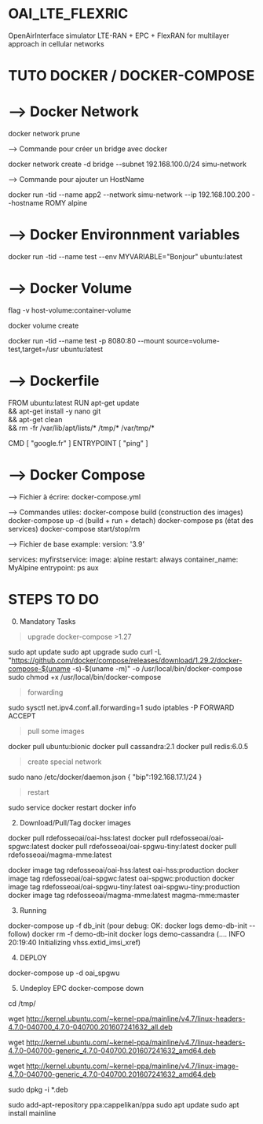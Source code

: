 # OAI_LTE_FLEXRIC
OpenAirInterface simulator LTE-RAN + EPC + FlexRAN for multilayer approach in cellular networks


# TUTO DOCKER / DOCKER-COMPOSE

# --> Docker Network 
docker network prune 

--> Commande pour créer un bridge avec docker

docker network create -d bridge --subnet 192.168.100.0/24 simu-network 

--> Commande pour ajouter un HostName

docker run -tid --name app2 --network simu-network --ip 192.168.100.200 --hostname ROMY alpine

# --> Docker Environnment variables
docker run -tid --name test --env MYVARIABLE="Bonjour" ubuntu:latest

# --> Docker Volume
flag -v host-volume:container-volume

docker volume create

docker run -tid --name test -p 8080:80 --mount source=volume-test,target=/usr ubuntu:latest

# --> Dockerfile

FROM ubuntu:latest
RUN apt-get update \
    && apt-get install -y nano git \
    && apt-get clean \
    && rm -fr /var/lib/apt/lists/* /tmp/* /var/tmp/*

CMD [ "google.fr" ]
ENTRYPOINT [ "ping" ]

# --> Docker Compose 

--> Fichier à écrire:
docker-compose.yml

--> Commandes utiles: 
docker-compose build (construction des images)
docker-compose up -d (build + run + detach)
docker-compose ps (état des services)
docker-compose start/stop/rm

--> Fichier de base example: 
version: '3.9'

services: 
    myfirstservice: 
        image: alpine
        restart: always
        container_name: MyAlpine
        entrypoint: ps aux



# STEPS TO DO 

0. Mandatory Tasks 
    
> upgrade docker-compose >1.27

sudo apt update
sudo apt upgrade
sudo curl -L "https://github.com/docker/compose/releases/download/1.29.2/docker-compose-$(uname -s)-$(uname -m)" -o /usr/local/bin/docker-compose
sudo chmod +x /usr/local/bin/docker-compose

> forwarding

sudo sysctl net.ipv4.conf.all.forwarding=1
sudo iptables -P FORWARD ACCEPT

> pull some images

docker pull ubuntu:bionic
docker pull cassandra:2.1
docker pull redis:6.0.5

> create special network

sudo nano /etc/docker/daemon.json
{
    "bip":192.168.17.1/24
}

> restart

sudo service docker restart
docker info

2. Download/Pull/Tag docker images

docker pull rdefosseoai/oai-hss:latest
docker pull rdefosseoai/oai-spgwc:latest
docker pull rdefosseoai/oai-spgwu-tiny:latest
docker pull rdefosseoai/magma-mme:latest

docker image tag rdefosseoai/oai-hss:latest oai-hss:production
docker image tag rdefosseoai/oai-spgwc:latest oai-spgwc:production
docker image tag rdefosseoai/oai-spgwu-tiny:latest oai-spgwu-tiny:production
docker image tag rdefosseoai/magma-mme:latest magma-mme:master

3. Running 

docker-compose up -f db_init
(pour debug: OK: docker logs demo-db-init --follow)
docker rm -f demo-db-init
docker logs demo-cassandra
(....
INFO  20:19:40 Initializing vhss.extid_imsi_xref)

4. DEPLOY

docker-compose up -d oai_spgwu

5. Undeploy EPC
docker-compose down







cd /tmp/

wget http://kernel.ubuntu.com/~kernel-ppa/mainline/v4.7/linux-headers-4.7.0-040700_4.7.0-040700.201607241632_all.deb

wget http://kernel.ubuntu.com/~kernel-ppa/mainline/v4.7/linux-headers-4.7.0-040700-generic_4.7.0-040700.201607241632_amd64.deb

wget http://kernel.ubuntu.com/~kernel-ppa/mainline/v4.7/linux-image-4.7.0-040700-generic_4.7.0-040700.201607241632_amd64.deb

sudo dpkg -i *.deb

sudo add-apt-repository ppa:cappelikan/ppa
sudo apt update
sudo apt install mainline
